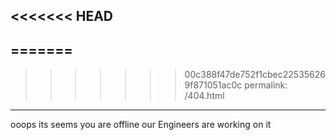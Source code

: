 <<<<<<< HEAD
---
=======
----
>>>>>>> 00c388f47de752f1cbec225356269f871051ac0c
permalink: /404.html
---
ooops its seems you are offline
our Engineers are working on it
